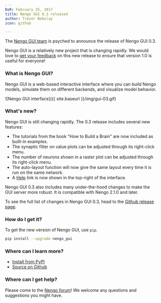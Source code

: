 ```yaml
---
DoR: February 25, 2017
title: Nengo GUI 0.3 released
author: Trevor Bekolay
icon: github

---
```


The [Nengo GUI team](https://github.com/nengo/nengo_gui/blob/master/CONTRIBUTORS.rst)
is psyched to announce the release of Nengo GUI 0.3.

Nengo GUI is a relatively new project that is changing rapidly.
We would love to
[get your feedback](https://github.com/nengo/nengo_gui/issues)
on this new release
to ensure that version 1.0 is useful for everyone!

### What is Nengo GUI?

Nengo GUI is a web-based interactive interface
where you can build Nengo models,
simulate them on different backends,
and visualize model behavior.

![Nengo GUI interface]({{ site.baseurl }}/img/gui-03.gif)

### What's new?

Nengo GUI is still changing rapidly.
The 0.3 release includes several new features:

- The tutorials from the book "How to Build a Brain" are now
  included as built-in examples.
- The synaptic filter on value plots can be adjusted
  through its right-click menu.
- The number of neurons shown in a raster plot can be adjusted
  through its right-click menu.
- The auto-layout function will now give the same layout
  every time it is run on the same network.
- A [Help](https://forum.nengo.ai/) link is now shown
  in the top-right of the interface.

Nengo GUI 0.3 also includes many under-the-hood changes
to make the GUI server more robust.
It is compatible with Nengo 2.1.0 and later.

To see the full list of changes in Nengo GUI 0.3, head to the
[Github release page](https://github.com/nengo/nengo_gui/releases/tag/v0.3.0).

### How do I get it?

To get the new version of Nengo GUI, use `pip`.

```bash
pip install --upgrade nengo_gui
```

### Where can I learn more?

- [Install from PyPI](https://pypi.python.org/pypi/nengo_gui)
- [Source on Github](https://github.com/nengo/nengo_gui)

### Where can I get help?

Please come to the [Nengo forum](https://forum.nengo.ai/c/visualization)!
We welcome any questions and suggestions you might have.
